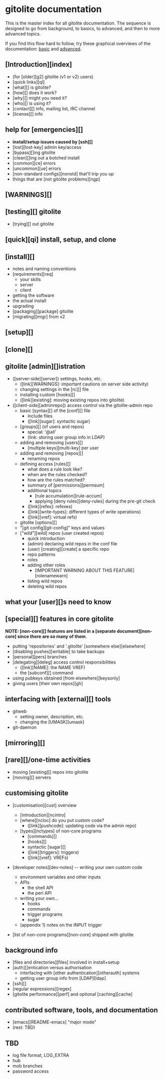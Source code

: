 # gitolite documentation

This is the master index for all gitolite documentation.  The sequence is
designed to go from background, to basics, to advanced, and then to more
advanced topics.

If you find this flow hard to follow, try these graphical overviews of the
documentation: [basic][] and [advanced][].

[basic]: basic.html
[advanced]: advanced.html

## [Introduction][index]

  * (for [older][g2] gitolite (v1 or v2) users)
  * [quick links][ql]
  * [what][] is gitolite?
  * [how][] does it work?
  * [why][] might you need it?
  * [who][] is using it?
  * [contact][] info, mailing list, IRC channel
  * [license][] info

## help for [emergencies][]

  * **install/setup issues caused by [ssh][]**
  * [lost][lost-key] admin key/access
  * [bypass][]ing gitolite
  * [clean][]ing out a botched install
  * [common][ce] errors
  * [uncommon][ue] errors
  * [non-standard configs][nonstd] that'll trip you up
  * things that are [not gitolite problems][ngp]

## [WARNINGS][]


## [testing][] gitolite
  * [trying][] out gitolite


## [quick][qi] install, setup, and clone


## [install][]

  * notes and naming conventions
  * [requirements][req]
      * your skills
      * server
      * client
  * getting the software
  * the actual install
  * upgrading
  * [packaging][package] gitolite
  * [migrating][migr] from v2

## [setup][]


## [clone][]


## gitolite [admin][]istration

  * ([server-side][server]) settings, hooks, etc.
      * ([link][WARNINGS]: important cautions on server side activity)
      * changing settings in the [rc][] file
      * installing custom [hooks][]
      * ([link][existing]: moving existing repos into gitolite)
  * ([client-side][adminrepo]) access control via the gitolite-admin repo
      * basic [syntax][] of the [conf][] file
          * include files
          * ([link][sugar]: syntactic sugar)
      * [groups][] (of users and repos)
          * special: '@all'
          * (link: storing user group info in LDAP)
      * adding and removing [users][]
          * [multiple keys][multi-key] per user
      * adding and removing [repos][]
          * renaming repos
      * defining access [rules][]
          * what does a rule look like?
          * when are the rules checked?
          * how are the rules matched?
          * summary of [permissions][permsum]
          * additional topics
              * [rule accumulation][rule-accum]
              * applying [deny rules][deny-rules] during the pre-git check
          * ([link][refex]: refexes)
          * ([link][write-types]: different types of write operations)
          * ([link][vref]: virtual refs)
      * gitolite [options][]
      * "[git config][git-config]" keys and values
      * ["wild"][wild] repos (user created repos)
          * quick introduction
          * (admin) declaring wild repos in the conf file
          * (user) [creating][create] a specific repo
          * repo patterns
          * roles
          * adding other roles
              * [IMPORTANT WARNING ABOUT THIS FEATURE][rolenamewarn]
          * listing wild repos
          * deleting wild repos

## what your [user][]s need to know


## [special][] features in core gitolite

**NOTE: [non-core][] features are listed in a [separate document][non-core]
since there are so many of them**.

  * putting 'repositories' and '.gitolite' [somewhere else][elsewhere]
  * [disabling pushes][writable] to take backups
  * [personal][pers] branches
  * [delegating][deleg] access control responsibilities
      * ([link][NAME]: the NAME VREF)
      * the [subconf][] command
  * using pubkeys obtained [from elsewhere][keysonly]
  * giving users [their own repos][gh]

## interfacing with [external][] tools

  * gitweb
      * setting owner, description, etc.
      * changing the [UMASK][umask]
  * git-daemon

## [mirroring][]


## [rare][]/one-time activities

  * moving [existing][] repos into gitolite
  * [moving][] servers

## customising gitolite

  * [customisation][cust] overview
      * [introduction][ncintro]
      * [where][ncloc] do you put custom code?
          * ([link][pushcode]: updating code via the admin repo)
      * [types][nctypes] of non-core programs
          * [commands][]
          * [hooks][]
          * syntactic [sugar][]
          * ([link][triggers]: triggers)
          * ([link][vref]: VREFs)

  * [developer notes][dev-notes] -- writing your own custom code
      * environment variables and other inputs
      * APIs
          * the shell API
          * the perl API
      * writing your own...
          * hooks
          * commands
          * trigger programs
          * sugar
      * (appendix 1) notes on the INPUT trigger

  * [list of non-core programs][non-core] shipped with gitolite

## background info

  * [files and directories][files] involved in install+setup
  * [auth][]entication versus authorisation
      * interfacing with [other authentication][otherauth] systems
      * getting user group info from [LDAP][ldap]
  * [ssh][]
  * [regular expressions][regex]
  * [gitolite performance][perf] and optional [caching][cache]

## contributed software, tools, and documentation

  * [emacs][README-emacs] "major mode"
  * (rest: TBD)

## TBD

  * log file format, LOG_EXTRA
  * hub
  * mob branches
  * password access
